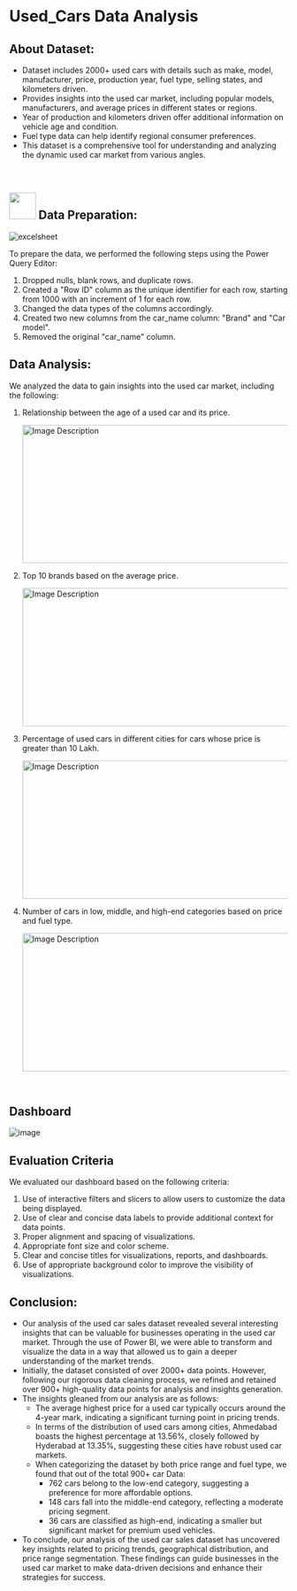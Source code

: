 # Used_Cars Data Analysis 

## About Dataset:
- Dataset includes 2000+ used cars with details such as make, model, manufacturer, price, production year, fuel type, selling states, and kilometers driven.
- Provides insights into the used car market, including popular models, manufacturers, and average prices in different states or regions.
- Year of production and kilometers driven offer additional information on vehicle age and condition.
- Fuel type data can help identify regional consumer preferences.
- This dataset is a comprehensive tool for understanding and analyzing the dynamic used car market from various angles.

<br>

## <img src="https://user-images.githubusercontent.com/122404051/235767211-297f9f4f-d41a-46ec-838f-13ea23817702.gif"  width="48" height="48"> Data Preparation:

![excelsheet](https://user-images.githubusercontent.com/128036066/235987911-b62660a6-1485-4fda-af9f-947f280d3d24.png)

To prepare the data, we performed the following steps using the Power Query Editor:
  1. Dropped nulls, blank rows, and duplicate rows.
  2. Created a "Row ID" column as the unique identifier for each row, starting from 1000 with an increment of 1 for each row.
  3. Changed the data types of the columns accordingly.
  4. Created two new columns from the car_name column: "Brand" and "Car model".
  5. Removed the original "car_name" column.

## Data Analysis:
We analyzed the data to gain insights into the used car market, including the following:
  1. Relationship between the age of a used car and its price.
     
     <img src="https://github.com/Venkatesh-Nayk/Dynamic-PowerBI-Dashboard/assets/129421850/528ef831-be55-42f3-9c40-406062a7cbe0" alt="Image Description" height="250" width="500">

  2. Top 10 brands based on the average price.
     
     <img src="https://github.com/Venkatesh-Nayk/Dynamic-PowerBI-Dashboard/assets/129421850/7483690e-1182-46ee-9848-6e304258ddc6" alt="Image Description" height="250" width="500">

  3. Percentage of used cars in different cities for cars whose price is greater than 10 Lakh.
     
     <img src="https://github.com/Venkatesh-Nayk/Dynamic-PowerBI-Dashboard/assets/129421850/126af0f8-f2c1-4c9c-a2ef-bc9be29705f6" alt="Image Description" height="250" width="500">

  4. Number of cars in low, middle, and high-end categories based on price and fuel type.
     
     <img src="https://github.com/Venkatesh-Nayk/Dynamic-PowerBI-Dashboard/assets/129421850/55f607aa-95cd-49b2-8732-24887553b89d" alt="Image Description" height="250" width="500">

 
  <br>

## Dashboard

![image](https://github.com/Venkatesh-Nayk/Dynamic-PowerBI-Dashboard/assets/129421850/e20277fb-8a04-4883-aeca-63401a4e2288)
<br>

## Evaluation Criteria
We evaluated our dashboard based on the following criteria:
  1. Use of interactive filters and slicers to allow users to customize the data being displayed.
  2. Use of clear and concise data labels to provide additional context for data points.
  3. Proper alignment and spacing of visualizations.
  4. Appropriate font size and color scheme.
  5. Clear and concise titles for visualizations, reports, and dashboards.
  6. Use of appropriate background color to improve the visibility of visualizations.

## Conclusion:
- Our analysis of the used car sales dataset revealed several interesting insights that can be valuable for businesses operating in the used car market. Through the use of Power BI, we were     able to transform and visualize the data in a way that allowed us to gain a deeper understanding of the market trends.
- Initially, the dataset consisted of over 2000+ data points. However, following our rigorous data cleaning process, we refined and retained over 900+ high-quality data points for analysis      and insights generation.
- The insights gleaned from our analysis are as follows:
  - The average highest price for a used car typically occurs around the 4-year mark, indicating a significant turning point in pricing trends.
  - In terms of the distribution of used cars among cities, Ahmedabad boasts the highest percentage at 13.56%, closely followed by Hyderabad at 13.35%, suggesting these cities have robust         used car markets.
  - When categorizing the dataset by both price range and fuel type, we found that out of the total 900+ car Data:
    - 762 cars belong to the low-end category, suggesting a preference for more affordable options.
    - 148 cars fall into the middle-end category, reflecting a moderate pricing segment.
    - 36 cars are classified as high-end, indicating a smaller but significant market for premium used vehicles.
- To conclude, our analysis of the used car sales dataset has uncovered key insights related to pricing trends, geographical distribution, and price range segmentation. These findings can       guide businesses in the used car market to make data-driven decisions and enhance their strategies for success.




